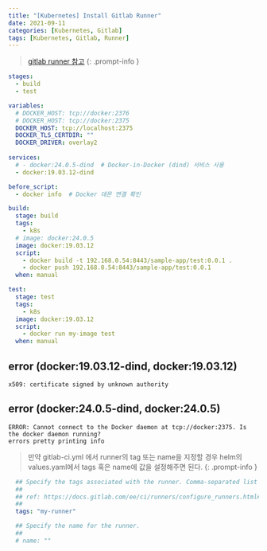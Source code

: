 ```yaml
---
title: "[Kubernetes] Install Gitlab Runner"
date: 2021-09-11
categories: [Kubernetes, Gitlab]
tags: [Kubernetes, Gitlab, Runner]
---
```


> [gitlab runner 참고](https://docs.gitlab.com/runner/install/kubernetes.html)
{: .prompt-info }



```yml
stages:
  - build
  - test

variables:
  # DOCKER_HOST: tcp://docker:2376
  # DOCKER_HOST: tcp://docker:2375
  DOCKER_HOST: tcp://localhost:2375
  DOCKER_TLS_CERTDIR: ""
  DOCKER_DRIVER: overlay2
  
services:
  # - docker:24.0.5-dind  # Docker-in-Docker (dind) 서비스 사용
  - docker:19.03.12-dind

before_script:
  - docker info  # Docker 데몬 연결 확인

build:
  stage: build
  tags:
    - k8s
  # image: docker:24.0.5
  image: docker:19.03.12
  script:
    - docker build -t 192.168.0.54:8443/sample-app/test:0.0.1 .
    - docker push 192.168.0.54:8443/sample-app/test:0.0.1
  when: manual

test:
  stage: test
  tags:
    - k8s
  image: docker:19.03.12
  script:
    - docker run my-image test
  when: manual

```

## error (docker:19.03.12-dind, docker:19.03.12)

```
x509: certificate signed by unknown authority
```

## error (docker:24.0.5-dind, docker:24.0.5)

```
ERROR: Cannot connect to the Docker daemon at tcp://docker:2375. Is the docker daemon running?
errors pretty printing info
```

> 만약 gitlab-ci.yml 에서 runner의 tag 또는 name을 지정할 경우 helm의 values.yaml에서 tags 혹은 name에 값을 설정해주면 된다.
{: .prompt-info }

```yaml
  ## Specify the tags associated with the runner. Comma-separated list of tags.
  ##
  ## ref: https://docs.gitlab.com/ee/ci/runners/configure_runners.html#use-tags-to-control-which-jobs-a-runner-can-run
  ##
  tags: "my-runner"

  ## Specify the name for the runner.
  ##
  # name: ""
```